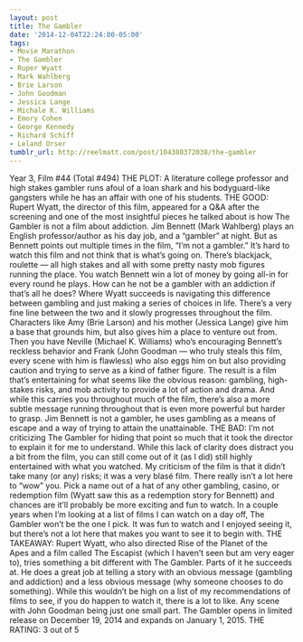 ```yaml
---
layout: post
title: The Gambler
date: '2014-12-04T22:24:00-05:00'
tags:
- Movie Marathon
- The Gambler
- Ruper Wyatt
- Mark Wahlberg
- Brie Larson
- John Goodman
- Jessica Lange
- Michale K. Williams
- Emory Cohen
- George Kennedy
- Richard Schiff
- Leland Orser
tumblr_url: http://reelmatt.com/post/104380372038/the-gambler
---
```



Year 3, Film #44 (Total #494)
THE PLOT: A literature college professor and high stakes gambler runs afoul of a loan shark and his bodyguard-like gangsters while he has an affair with one of his students.
THE GOOD: Rupert Wyatt, the director of this film, appeared for a Q&A after the screening and one of the most insightful pieces he talked about is how The Gambler is not a film about addiction. Jim Bennett (Mark Wahlberg) plays an English professor/author as his day job, and a “gambler” at night. But as Bennett points out multiple times in the film, “I’m not a gambler.”
It’s hard to watch this film and not think that is what’s going on. There’s blackjack, roulette — all high stakes and all with some pretty nasty mob figures running the place. You watch Bennett win a lot of money by going all-in for every round he plays. How can he not be a gambler with an addiction if that’s all he does?
Where Wyatt succeeds is navigating this difference between gambling and just making a series of choices in life. There’s a very fine line between the two and it slowly progresses throughout the film. Characters like Amy (Brie Larson) and his mother (Jessica Lange) give him a base that grounds him, but also gives him a place to venture out from. Then you have Neville (Michael K. Williams) who’s encouraging Bennett’s reckless behavior and Frank (John Goodman — who truly steals this film, every scene with him is flawless) who also eggs him on but also providing caution and trying to serve as a kind of father figure.
The result is a film that’s entertaining for what seems like the obvious reason: gambling, high-stakes risks, and mob activity to provide a lot of action and drama. And while this carries you throughout much of the film, there’s also a more subtle message running throughout that is even more powerful but harder to grasp. Jim Bennett is not a gambler, he uses gambling as a means of escape and a way of trying to attain the unattainable.
THE BAD: I’m not criticizing The Gambler for hiding that point so much that it took the director to explain it for me to understand. While this lack of clarity does distract you a bit from the film, you can still come out of it (as I did) still highly entertained with what you watched.
My criticism of the film is that it didn’t take many (or any) risks; it was a very blasé film. There really isn’t a lot here to “wow” you. Pick a name out of a hat of any other gambling, casino, or redemption film (Wyatt saw this as a redemption story for Bennett) and chances are it’ll probably be more exciting and fun to watch. In a couple years when I’m looking at a list of films I can watch on a day off, The Gambler won’t be the one I pick. It was fun to watch and I enjoyed seeing it, but there’s not a lot here that makes you want to see it to begin with.
THE TAKEAWAY: Rupert Wyatt, who also directed Rise of the Planet of the Apes and a film called The Escapist (which I haven’t seen but am very eager to), tries something a bit different with The Gambler. Parts of it he succeeds at. He does a great job at telling a story with an obvious message (gambling and addiction) and a less obvious message (why someone chooses to do something). While this wouldn’t be high on a list of my recommendations of films to see, if you do happen to watch it, there is a lot to like. Any scene with John Goodman being just one small part.
The Gambler opens in limited release on December 19, 2014 and expands on January 1, 2015.
THE RATING: 3 out of 5
